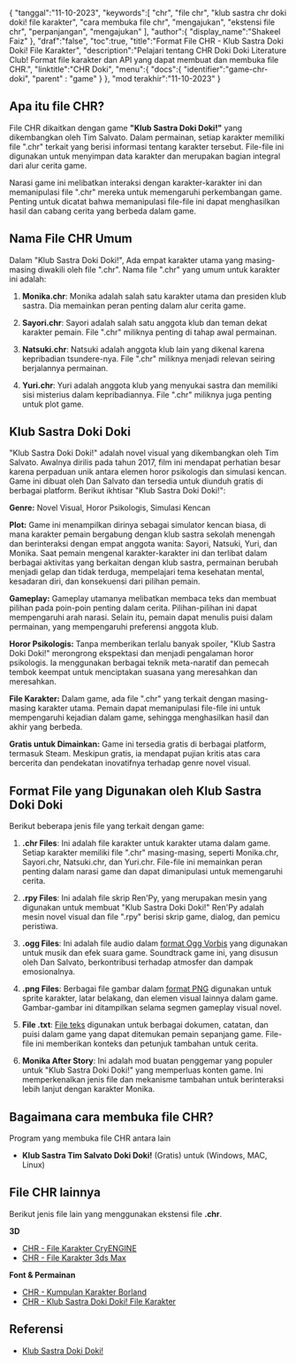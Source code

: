 {
"tanggal":"11-10-2023",
   "keywords":[
"chr",
"file chr",
"klub sastra chr doki doki! file karakter",
"cara membuka file chr",
"mengajukan",
"ekstensi file chr",
"perpanjangan",
"mengajukan"
],
   "author":{
"display_name":"Shakeel Faiz"
},
"draf":"false",
"toc":true,
"title":"Format File CHR - Klub Sastra Doki Doki! File Karakter",
   "description":"Pelajari tentang CHR Doki Doki Literature Club! Format file karakter dan API yang dapat membuat dan membuka file CHR.",
"linktitle":"CHR Doki",
   "menu":{
      "docs":{
         "identifier":"game-chr-doki",
"parent" : "game"
}
},
"mod terakhir":"11-10-2023"
}

## Apa itu file CHR?

File CHR dikaitkan dengan game **"Klub Sastra Doki Doki!"** yang dikembangkan oleh Tim Salvato. Dalam permainan, setiap karakter memiliki file ".chr" terkait yang berisi informasi tentang karakter tersebut. File-file ini digunakan untuk menyimpan data karakter dan merupakan bagian integral dari alur cerita game.

Narasi game ini melibatkan interaksi dengan karakter-karakter ini dan memanipulasi file ".chr" mereka untuk memengaruhi perkembangan game. Penting untuk dicatat bahwa memanipulasi file-file ini dapat menghasilkan hasil dan cabang cerita yang berbeda dalam game.

## Nama File CHR Umum

Dalam "Klub Sastra Doki Doki!", Ada empat karakter utama yang masing-masing diwakili oleh file ".chr". Nama file ".chr" yang umum untuk karakter ini adalah:

1. **Monika.chr**: Monika adalah salah satu karakter utama dan presiden klub sastra. Dia memainkan peran penting dalam alur cerita game.
    








2. **Sayori.chr**: Sayori adalah salah satu anggota klub dan teman dekat karakter pemain. File ".chr" miliknya penting di tahap awal permainan.
    








3. **Natsuki.chr**: Natsuki adalah anggota klub lain yang dikenal karena kepribadian tsundere-nya. File ".chr" miliknya menjadi relevan seiring berjalannya permainan.
    








4. **Yuri.chr**: Yuri adalah anggota klub yang menyukai sastra dan memiliki sisi misterius dalam kepribadiannya. File ".chr" miliknya juga penting untuk plot game.

## Klub Sastra Doki Doki

"Klub Sastra Doki Doki!" adalah novel visual yang dikembangkan oleh Tim Salvato. Awalnya dirilis pada tahun 2017, film ini mendapat perhatian besar karena perpaduan unik antara elemen horor psikologis dan simulasi kencan. Game ini dibuat oleh Dan Salvato dan tersedia untuk diunduh gratis di berbagai platform. Berikut ikhtisar "Klub Sastra Doki Doki!":

**Genre:** Novel Visual, Horor Psikologis, Simulasi Kencan

**Plot:** Game ini menampilkan dirinya sebagai simulator kencan biasa, di mana karakter pemain bergabung dengan klub sastra sekolah menengah dan berinteraksi dengan empat anggota wanita: Sayori, Natsuki, Yuri, dan Monika. Saat pemain mengenal karakter-karakter ini dan terlibat dalam berbagai aktivitas yang berkaitan dengan klub sastra, permainan berubah menjadi gelap dan tidak terduga, mempelajari tema kesehatan mental, kesadaran diri, dan konsekuensi dari pilihan pemain.

**Gameplay:** Gameplay utamanya melibatkan membaca teks dan membuat pilihan pada poin-poin penting dalam cerita. Pilihan-pilihan ini dapat mempengaruhi arah narasi. Selain itu, pemain dapat menulis puisi dalam permainan, yang mempengaruhi preferensi anggota klub.

**Horor Psikologis:** Tanpa memberikan terlalu banyak spoiler, "Klub Sastra Doki Doki!" merongrong ekspektasi dan menjadi pengalaman horor psikologis. Ia menggunakan berbagai teknik meta-naratif dan pemecah tembok keempat untuk menciptakan suasana yang meresahkan dan meresahkan.

**File Karakter:** Dalam game, ada file ".chr" yang terkait dengan masing-masing karakter utama. Pemain dapat memanipulasi file-file ini untuk mempengaruhi kejadian dalam game, sehingga menghasilkan hasil dan akhir yang berbeda.

**Gratis untuk Dimainkan:** Game ini tersedia gratis di berbagai platform, termasuk Steam. Meskipun gratis, ia mendapat pujian kritis atas cara bercerita dan pendekatan inovatifnya terhadap genre novel visual.

## Format File yang Digunakan oleh Klub Sastra Doki Doki

Berikut beberapa jenis file yang terkait dengan game:

1. **.chr Files**: Ini adalah file karakter untuk karakter utama dalam game. Setiap karakter memiliki file ".chr" masing-masing, seperti Monika.chr, Sayori.chr, Natsuki.chr, dan Yuri.chr. File-file ini memainkan peran penting dalam narasi game dan dapat dimanipulasi untuk memengaruhi cerita.
    








2. **.rpy Files**: Ini adalah file skrip Ren'Py, yang merupakan mesin yang digunakan untuk membuat "Klub Sastra Doki Doki!" Ren'Py adalah mesin novel visual dan file ".rpy" berisi skrip game, dialog, dan pemicu peristiwa.
    








3. **.ogg Files**: Ini adalah file audio dalam [format Ogg Vorbis](/id/audio/ogg/) yang digunakan untuk musik dan efek suara game. Soundtrack game ini, yang disusun oleh Dan Salvato, berkontribusi terhadap atmosfer dan dampak emosionalnya.
    








4. **.png Files**: Berbagai file gambar dalam [format PNG](/id/image/png/) digunakan untuk sprite karakter, latar belakang, dan elemen visual lainnya dalam game. Gambar-gambar ini ditampilkan selama segmen gameplay visual novel.
    








5. **File .txt**: [File teks](/id/word-processing/txt/) digunakan untuk berbagai dokumen, catatan, dan puisi dalam game yang dapat ditemukan pemain sepanjang game. File-file ini memberikan konteks dan petunjuk tambahan untuk cerita.
    








6. **Monika After Story**: Ini adalah mod buatan penggemar yang populer untuk "Klub Sastra Doki Doki!" yang memperluas konten game. Ini memperkenalkan jenis file dan mekanisme tambahan untuk berinteraksi lebih lanjut dengan karakter Monika.

## Bagaimana cara membuka file CHR?

Program yang membuka file CHR antara lain

- **Klub Sastra Tim Salvato Doki Doki!** (Gratis) untuk (Windows, MAC, Linux)

## File CHR lainnya

Berikut jenis file lain yang menggunakan ekstensi file **.chr**.

**3D**
- [CHR - File Karakter CryENGINE](/id/3d/chr-cryengine/)
- [CHR - File Karakter 3ds Max](/id/3d/chr-3ds/)

**Font & Permainan**
- [CHR - Kumpulan Karakter Borland](/id/font/chr/)
- [CHR - Klub Sastra Doki Doki! File Karakter](/id/game/chr-doki/)

## Referensi
* [Klub Sastra Doki Doki!](https://en.wikipedia.org/wiki/Doki_Doki_Literature_Club!)


